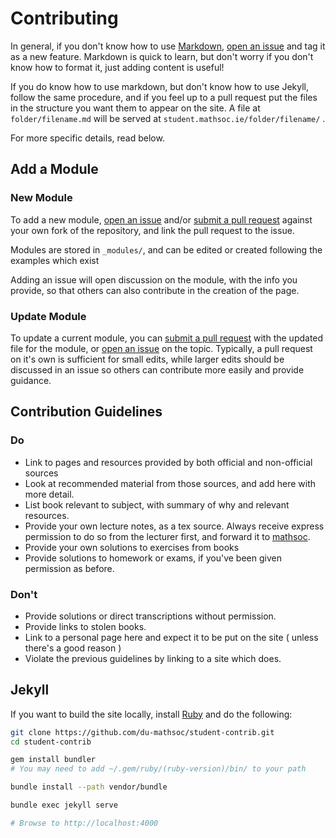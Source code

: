 # Contributing
In general, if you don't know how to use [Markdown][md-doc], [open an issue][new-issue] and tag it as a new feature. Markdown is quick to learn, but don't worry if you don't know how to format it, just adding content is useful! 

If you do know how to use markdown, but don't know how to use Jekyll, follow the same procedure, and if you feel up to a pull request put the files in the structure you want them to appear on the site. A file at `folder/filename.md` will be served at `student.mathsoc.ie/folder/filename/` .

For more specific details, read below.

## Add a Module

### New Module

To add a new module, [open an issue][new-mod] and/or [submit a pull request][pull] against your own fork of the repository, and link the pull request to the issue.

Modules are stored in `_modules/`, and can be edited or created following the examples which exist

Adding an issue will open discussion on the module, with the info you provide, so that others can also contribute in the creation of the page.

### Update Module
To update a current module, you can [submit a pull request][pull] with the updated file for the module, or [open an issue][update-mod] on the topic. Typically, a pull request on it's own is sufficient for small edits, while larger edits should be discussed in an issue so others can contribute more easily and provide guidance.

## Contribution Guidelines 

### Do
  
  - Link to pages and resources provided by both official and non-official sources
  - Look at recommended material from those sources, and add here with more detail. 
  - List book relevant to subject, with summary of why and relevant resources.
  - Provide your own lecture notes, as a tex source. Always receive express permission to do so from the lecturer first, and forward it to [mathsoc](mailto:submissions@mathsoc.ie). 
  - Provide your own solutions to exercises from books
  - Provide solutions to homework or exams, if you've been given permission as before. 

### Don't

  - Provide solutions or direct transcriptions without permission. 
  - Provide links to stolen books. 
  - Link to a personal page here and expect it to be put on the site ( unless there's a good reason )
  - Violate the previous guidelines by linking to a site which does.

## Jekyll

If you want to build the site locally, install [Ruby](https://www.ruby-lang.org/en/) and do the following:

```sh
git clone https://github.com/du-mathsoc/student-contrib.git
cd student-contrib

gem install bundler
# You may need to add ~/.gem/ruby/(ruby-version)/bin/ to your path

bundle install --path vendor/bundle

bundle exec jekyll serve

# Browse to http://localhost:4000

```

[md-doc]: https://daringfireball.net/projects/markdown/syntax "Markdown Documentation"
[new-issue]: https://github.com/du-mathsoc/student-contrib/issues/new/choose "New Issue"
[new-mod]: https://github.com/du-mathsoc/student-contrib/issues/new?template=new-module-discussion.md "New Module Issue"
[update-mod]: https://github.com/du-mathsoc/student-contrib/issues/new?template=module-update-discussion.md "Update Module Issue"
[pull]: https://github.com/du-mathsoc/student-contrib/pull/new/master "New Pull Request"
[jekyll-doc]: https://jekyllrb.com/docs/home/ "Jekyll Documentation"

